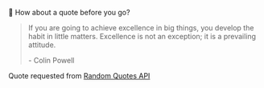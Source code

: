 📣 How about a quote before you go?

> If you are going to achieve excellence in big things, you develop the habit in little matters. Excellence is not an exception; it is a prevailing attitude.
>
> <p>- Colin Powell</p>

Quote requested from [Random Quotes API](https://github.com/lukePeavey/quotable)
